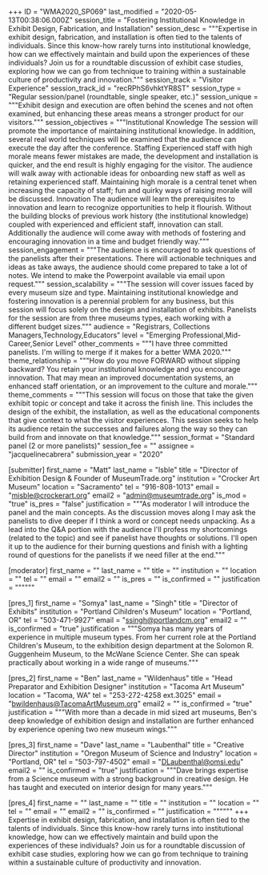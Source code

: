 +++
ID = "WMA2020_SP069"
last_modified = "2020-05-13T00:38:06.000Z"
session_title = "Fostering Institutional Knowledge in Exhibit Design, Fabrication, and Installation"
session_desc = """Expertise in exhibit design, fabrication, and installation is often tied to the talents of individuals. Since this know-how rarely turns into institutional knowledge, how can we effectively maintain and build upon the experiences of these individuals? Join us for a roundtable discussion of exhibit case studies, exploring how we can go from technique to training within a sustainable culture of productivity and innovation."""
session_track = "Visitor Experience"
session_track_id = "recRPhS6vhktYR8ST"
session_type = "Regular session/panel (roundtable, single speaker, etc.)"
session_unique = """Exhibit design and execution are often behind the scenes and not often examined, but enhancing these areas means a stronger product for our visitors."""
session_objectives = """Institutional Knowledge The session will promote the importance of maintaining institutional knowledge. In addition, several real world techniques will be examined that the audience can execute the day after the conference. Staffing Experienced staff with high morale means fewer mistakes are made, the development and installation is quicker, and the end result is highly engaging for the visitor. The audience will walk away with actionable ideas for onboarding new staff as well as retaining experienced staff. Maintaining high morale is a central tenet when increasing the capacity of staff; fun and quirky ways of raising morale will be discussed. Innovation The audience will learn the prerequisites to innovation and learn to recognize opportunities to help it flourish. Without the building blocks of previous work history (the institutional knowledge) coupled with experienced and efficient staff, innovation can stall. Additionally the audience will come away with methods of fostering and encouraging innovation in a time and budget friendly way."""
session_engagement = """The audience is encouraged to ask questions of the panelists after their presentations. There will actionable techniques and ideas as take aways, the audience should come prepared to take a lot of notes. We intend to make the Powerpoint available via email upon request."""
session_scalability = """The session will cover issues faced by every museum size and type. Maintaining institutional knowledge and fostering innovation is a perennial problem for any business, but this session will focus solely on the design and installation of exhibits. Panelists for the session are from three museums types, each working with a different budget sizes."""
audience = "Registrars, Collections Managers,Technology,Educators"
level = "Emerging Professional,Mid-Career,Senior Level"
other_comments = """I have three committed panelists. I'm willing to merge if it makes for a better WMA 2020."""
theme_relationship = """How do you move FORWARD without slipping backward? You retain your institutional knowledge and you encourage innovation. That may mean an improved documentation systems, an enhanced staff orientation, or an improvement to the culture and morale."""
theme_comments = """This session will focus on those that take the given exhibit topic or concept and take it across the finish line. This includes the design of the exhibit, the installation, as well as the educational components that give context to what the visitor experiences. This session seeks to help its audience retain the successes and failures along the way so they can build from and innovate on that knowledge."""
session_format = "Standard panel (2 or more panelists)"
session_fee = ""
assignee = "jacquelinecabrera"
submission_year = "2020"

[submitter]
first_name = "Matt"
last_name = "Isble"
title = "Director of Exhibition Design & Founder of MuseumTrade.org"
institution = "Crocker Art Museum"
location = "Sacramento"
tel = "916-808-1013"
email = "misble@crockerart.org"
email2 = "admin@museumtrade.org"
is_mod = "true"
is_pres = "false"
justification = """As moderator I will introduce the panel and the main concepts. As the discussion moves along I may ask the panelists to dive deeper if I think a word or concept needs unpacking. As a lead into the Q&A portion with the audience I'll profess my shortcomings (related to the topic) and see if panelist have thoughts or solutions. I'll open it up to the audience for their burning questions and finish with a lighting round of questions for the panelists if we need filler at the end."""

[moderator]
first_name = ""
last_name = ""
title = ""
institution = ""
location = ""
tel = ""
email = ""
email2 = ""
is_pres = ""
is_confirmed = ""
justification = """"""

[pres_1]
first_name = "Somya"
last_name = "Singh"
title = "Director of Exhibits"
institution = "Portland Cihildren's Museum"
location = "Portland, OR"
tel = "503-471-9927"
email = "ssingh@portlandcm.org"
email2 = ""
is_confirmed = "true"
justification = """Somya has many years of experience in multiple museum types. From her current role at the Portland Children's Museum, to the exhibition design department at the Solomon R. Guggenheim Museum, to the McWane Science Center. She can speak practically about working in a wide range of museums."""

[pres_2]
first_name = "Ben"
last_name = "Wildenhaus"
title = "Head Preparator and Exhibition Designer"
institution = "Tacoma Art Museum"
location = "Tacoma, WA"
tel = "253-272-4258 ext.3025"
email = "bwildenhaus@TacomaArtMuseum.org"
email2 = ""
is_confirmed = "true"
justification = """With more than a decade in mid sized art museums, Ben's deep knowledge of exhibition design and installation are further enhanced by experience opening two new museum wings."""

[pres_3]
first_name = "Dave"
last_name = "Laubenthal"
title = "Creative Director"
institution = "Oregon Museum of Science and Industry"
location = "Portland, OR"
tel = "503-797-4502"
email = "DLaubenthal@omsi.edu"
email2 = ""
is_confirmed = "true"
justification = """Dave brings expertise from a Science museum with a strong background in creative design. He has taught and executed on interior design for many years."""

[pres_4]
first_name = ""
last_name = ""
title = ""
institution = ""
location = ""
tel = ""
email = ""
email2 = ""
is_confirmed = ""
justification = """"""
+++
Expertise in exhibit design, fabrication, and installation is often tied to the talents of individuals. Since this know-how rarely turns into institutional knowledge, how can we effectively maintain and build upon the experiences of these individuals? Join us for a roundtable discussion of exhibit case studies, exploring how we can go from technique to training within a sustainable culture of productivity and innovation.